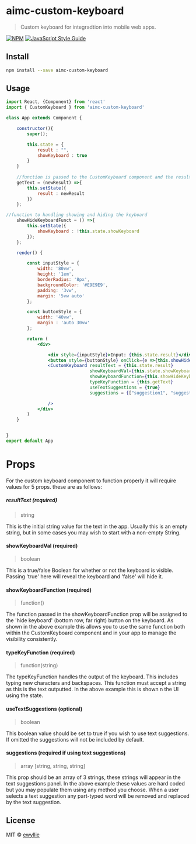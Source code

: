 # aimc-custom-keyboard

> Custom keyboard for integradtion into mobile web apps.

[![NPM](https://img.shields.io/npm/v/aimc-custom-keyboard.svg)](https://www.npmjs.com/package/aimc-custom-keyboard) [![JavaScript Style Guide](https://img.shields.io/badge/code_style-standard-brightgreen.svg)](https://standardjs.com)

## Install

```bash
npm install --save aimc-custom-keyboard
```

## Usage

```jsx
import React, {Component} from 'react'
import { CustomKeyboard } from 'aimc-custom-keyboard'

class App extends Component {

    constructor(){
        super();

        this.state = {
            result : "",
            showKeyboard : true
        }
    }
    
    //function is passed to the CustomKeyboard component and the resulting text is passed through newResult
    getText = (newResult) =>{
        this.setState({
            result : newResult
        })
    };

//function to handling showing and hiding the keyboard
    showHideKeyboardFunct = () =>{
        this.setState({
            showKeyboard : !this.state.showKeyboard
        });
    };

    render() {

        const inputStyle = {
            width: '80vw',
            height: '1em',
            borderRadius: '8px',
            backgroundColor: '#E9E9E9',
            padding: '3vw',
            margin: '5vw auto'
        };

        const buttonStyle = {
            width: '40vw',
            margin : 'auto 30vw'
        };

        return (
            <div>

                <div style={inputStyle}>Input: {this.state.result}</div>
                <button style={buttonStyle} onClick={e =>{this.showHideKeyboardFunct()}}>Toggle Keyboard</button>
                <CustomKeyboard resultText = {this.state.result}
                                showKeyboardVal={this.state.showKeyboard}
                                showKeyboardFunction={this.showHideKeyboardFunct}
                                typeKeyFunction = {this.getText}
                                useTextSuggestions = {true}
                                suggestions = {["suggestion1", "suggestion2", "suggestion3"]}

                />
            </div>
        )
    }


}
export default App

```
# Props
For the custom keyboard component to function properly it will require values for 5 props. these are as follows:

##### resultText (required)
>string

This is the initial string value for the text in the app. Usually this is an empty string, but in some cases you may 
wish to start with a non-empty String.

#### showKeyboardVal (required)
>boolean

This is a true/false Boolean for whether or not the keyboard is visible. Passing 'true' here will reveal the keyboard
and 'false' will hide it.

#### showKeyboardFunction (required)
>function()

The function passed in the showKeyboardFunction prop will be assigned to the 'hide keyboard' (bottom row, far right) button on the keyboard. 
As shown in the above example this allows you to use the same function both within the CustomKeyboard component and in your app to manage the visibility consistently.

#### typeKeyFunction (required)
>function(string)

The typeKeyFunction handles the output of the keyboard. This includes typing new characters and backspaces. This function must
 accept a string as this is the text outputted. In the above example this is shown n the UI using the state.

#### useTextSuggestions (optional)
>boolean

This boolean value should be set to true if you wish to use text suggestions. If omitted the suggestions will not be included by default.

#### suggestions (required if using text suggestions)
>array [string, string, string]

This prop should be an array of 3 strings, these strings will appear in the text suggestions panel. In the above example these values are hard coded but you may populate them
using any method you choose. When a user selects a text suggestion any part-typed word will be removed and replaced by the text suggestion.


## License 

MIT © [ewyllie](https://github.com/ewyllie)
